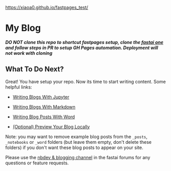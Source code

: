[//]: # (This template replaces README.md when someone creates a new repo with the fastpages template.)

https://xiaoa0.github.io/fastpages_test/

# My Blog


_**DO NOT clone this repo to shortcut fastpages setup, clone the [fastai one](https://github.com/fastai/fastpages) and follow steps in PR to setup GH Pages automation. Deployment will not work with cloning**_


## What To Do Next?

Great!  You have setup your repo.  Now its time to start writing content.  Some helpful links:

- [Writing Blogs With Jupyter](https://github.com/fastai/fastpages#writing-blog-posts-with-jupyter)

- [Writing Blogs With Markdown](https://github.com/fastai/fastpages#writing-blog-posts-with-markdown)

- [Writing Blog Posts With Word](https://github.com/fastai/fastpages#writing-blog-posts-with-microsoft-word)

- [(Optional) Preview Your Blog Locally](_fastpages_docs/DEVELOPMENT.md)

Note: you may want to remove example blog posts from the `_posts`,  `_notebooks` or `_word` folders (but leave them empty, don't delete these folders) if you don't want these blog posts to appear on your site.

Please use the [nbdev & blogging channel](https://forums.fast.ai/c/fastai-users/nbdev/48) in the fastai forums for any questions or feature requests.
